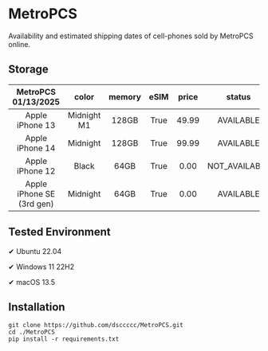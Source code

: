 # MetroPCS
Availability and estimated shipping dates of cell-phones sold by MetroPCS online.
## Storage
|MetroPCS 01/13/2025|color|memory|eSIM|price|status|shipping from|shipping to|
|:--:|:--:|:--:|:--:|:--:|:--:|:--:|:--:|
|Apple iPhone 13|Midnight M1|128GB|True|49.99|AVAILABLE|01/12/2025|01/15/2025|
|Apple iPhone 14|Midnight|128GB|True|99.99|AVAILABLE|01/12/2025|01/15/2025|
|Apple iPhone 12|Black|64GB|True|0.00|NOT_AVAILABLE|01/12/2025|01/15/2025|
|Apple iPhone SE (3rd gen)|Midnight|64GB|True|0.00|AVAILABLE|01/12/2025|01/15/2025|

## Tested Environment
✔ Ubuntu 22.04

✔ Windows 11 22H2

✔ macOS 13.5
## Installation
```
git clone https://github.com/dsccccc/MetroPCS.git
cd ./MetroPCS
pip install -r requirements.txt
```
